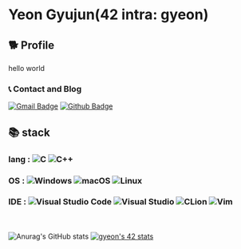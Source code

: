 # Yeon Gyujun(42 intra: gyeon)
## 🐕 Profile
hello world
### 📞 Contact and Blog
[![Gmail Badge](https://img.shields.io/badge/Gmail-D14836?style=for-the-badge&logo=gmail&logoColor=white&link=mailto:42.4.gyeon@gmail.com)](mailto:42.4.gyeon@gmail.com)  [![Github Badge](https://img.shields.io/badge/GitHub-100000?style=for-the-badge&logo=github&logoColor=white&link=https://gyujun9403.github.io/)](https://gyujun9403.github.io/)
  
## 📚 stack
### lang : ![C](https://img.shields.io/badge/C-00599C?style=for-the-badge&logo=c&logoColor=white) ![C++](https://img.shields.io/badge/C%2B%2B-00599C?style=for-the-badge&logo=c%2B%2B&logoColor=white)

### OS : ![Windows](https://img.shields.io/badge/Windows-0078D6?style=for-the-badge&logo=windows&logoColor=white) ![macOS](https://img.shields.io/badge/macOS-black?style=for-the-badge&logo=macOS&logoColor=white) ![Linux](https://img.shields.io/badge/Ubuntu-E95420?style=for-the-badge&logo=ubuntu&logoColor=white)  
### IDE : ![Visual Studio Code](https://img.shields.io/badge/Visual%20Studio%20Code-0078d7.svg?style=for-the-badge&logo=visual-studio-code&logoColor=white) ![Visual Studio](https://img.shields.io/badge/Visual%20Studio-5C2D91.svg?style=for-the-badge&logo=visual-studio&logoColor=white) ![CLion](https://img.shields.io/badge/CLion-black?style=for-the-badge&logo=clion&logoColor=white) ![Vim](https://img.shields.io/badge/VIM-%2311AB00.svg?style=for-the-badge&logo=vim&logoColor=white)
 <br/><br/>
![Anurag's GitHub stats](https://github-readme-stats.vercel.app/api?username=gyujun9403&show_icons=true&theme=gruvbox)
[![gyeon's 42 stats](https://badge42.vercel.app/api/v2/cl1pt15j0000609ml6bjg9zdn/stats?cursusId=21&coalitionId=87)](https://github.com/JaeSeoKim/badge42)
</div>
